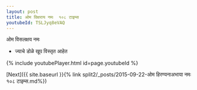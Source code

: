 ```yaml
---
layout: post
title: ओम विक्षराय नमः  १०८ टाइम्स
youtubeId: TSLJyq8eVAQ
---
```

 
 
 ओम विसलक्षय नमः  
 
 -  ज्याचे डोळे खूप विस्तृत आहेत 
 
  
 
  
 
 
 
 
 
 


{% include youtubePlayer.html id=page.youtubeId %}
 
[Next]({{ site.baseurl }}{% link  split2/_posts/2015-09-22-ओम हिरण्यनाअभाया नमः १०८ टाइम्स.md%})
 
